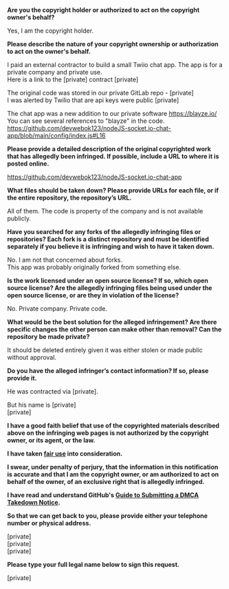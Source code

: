 **Are you the copyright holder or authorized to act on the copyright owner's behalf?**

Yes, I am the copyright holder.

**Please describe the nature of your copyright ownership or authorization to act on the owner's behalf.**

I paid an external contractor to build a small Twiio chat app. The app is for a private company and private use.  
Here is a link to the [private] contract [private]

The original code was stored in our private GitLab repo - [private]  
I was alerted by Twilio that are api keys were public [private]

The chat app was a new addition to our private software https://blayze.io/  
You can see several references to "blayze" in the code.  
https://github.com/devwebok123/nodeJS-socket.io-chat-app/blob/main/config/index.js#L16

**Please provide a detailed description of the original copyrighted work that has allegedly been infringed. If possible, include a URL to where it is posted online.**

https://github.com/devwebok123/nodeJS-socket.io-chat-app

**What files should be taken down? Please provide URLs for each file, or if the entire repository, the repository’s URL.**

All of them. The code is property of the company and is not available publicly.

**Have you searched for any forks of the allegedly infringing files or repositories? Each fork is a distinct repository and must be identified separately if you believe it is infringing and wish to have it taken down.**

No. I am not that concerned about forks.  
This app was probably originally forked from something else.

**Is the work licensed under an open source license? If so, which open source license? Are the allegedly infringing files being used under the open source license, or are they in violation of the license?**

No. Private company. Private code.

**What would be the best solution for the alleged infringement? Are there specific changes the other person can make other than removal? Can the repository be made private?**

It should be deleted entirely given it was either stolen or made public without approval.

**Do you have the alleged infringer’s contact information? If so, please provide it.**

He was contracted via [private].

But his name is [private]  
[private]

**I have a good faith belief that use of the copyrighted materials described above on the infringing web pages is not authorized by the copyright owner, or its agent, or the law.**

**I have taken <a href="https://www.lumendatabase.org/topics/22">fair use</a> into consideration.**

**I swear, under penalty of perjury, that the information in this notification is accurate and that I am the copyright owner, or am authorized to act on behalf of the owner, of an exclusive right that is allegedly infringed.**

**I have read and understand GitHub's <a href="https://docs.github.com/articles/guide-to-submitting-a-dmca-takedown-notice/">Guide to Submitting a DMCA Takedown Notice</a>.**

**So that we can get back to you, please provide either your telephone number or physical address.**

[private]  
[private]  
[private]

**Please type your full legal name below to sign this request.**

[private]
